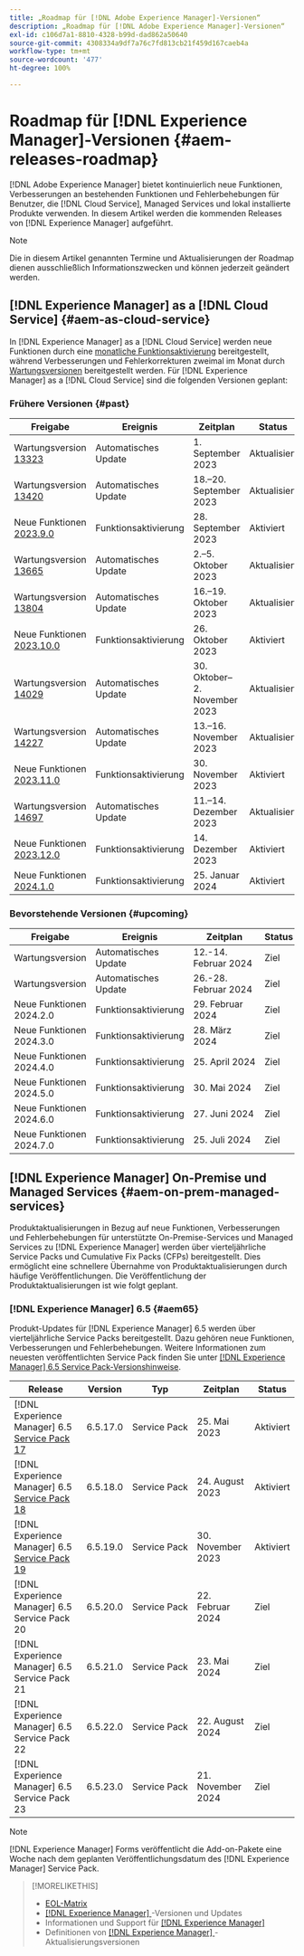 ```yaml
---
title: „Roadmap für [!DNL Adobe Experience Manager]-Versionen“
description: „Roadmap für [!DNL Adobe Experience Manager]-Versionen“
exl-id: c106d7a1-8810-4328-b99d-dad862a50640
source-git-commit: 4308334a9df7a76c7fd813cb21f459d167caeb4a
workflow-type: tm+mt
source-wordcount: '477'
ht-degree: 100%

---
```


# Roadmap für [!DNL Experience Manager]-Versionen {#aem-releases-roadmap}

[!DNL Adobe Experience Manager] bietet kontinuierlich neue Funktionen, Verbesserungen an bestehenden Funktionen und Fehlerbehebungen für Benutzer, die [!DNL Cloud Service], Managed Services und lokal installierte Produkte verwenden. In diesem Artikel werden die kommenden Releases von [!DNL Experience Manager] aufgeführt.

>[!NOTE]
>
>Die in diesem Artikel genannten Termine und Aktualisierungen der Roadmap dienen ausschließlich Informationszwecken und können jederzeit geändert werden.

## [!DNL Experience Manager] as a [!DNL Cloud Service] {#aem-as-cloud-service}

In [!DNL Experience Manager] as a [!DNL Cloud Service] werden neue Funktionen durch eine [monatliche Funktionsaktivierung](https://experienceleague.adobe.com/docs/experience-manager-cloud-service/content/release-notes/release-notes/release-notes-current.html?lang=de) bereitgestellt, während Verbesserungen und Fehlerkorrekturen zweimal im Monat durch [Wartungsversionen](https://experienceleague.adobe.com/docs/experience-manager-cloud-service/content/release-notes/maintenance/latest.html?lang=de) bereitgestellt werden.
Für [!DNL Experience Manager] as a [!DNL Cloud Service] sind die folgenden Versionen geplant:

### Frühere Versionen {#past}

| Freigabe | Ereignis | Zeitplan | Status |
|---|---|---|---|
| Wartungsversion [13323](https://experienceleague.adobe.com/docs/experience-manager-cloud-service/content/release-notes/maintenance/2023/2023.9.0.html?lang=de#release-13323) | Automatisches Update | 1. September 2023 | Aktualisiert |
| Wartungsversion [13420](https://experienceleague.adobe.com/docs/experience-manager-cloud-service/content/release-notes/maintenance/2023/2023.9.0.html?lang=de#release-13420) | Automatisches Update | 18.–20. September 2023 | Aktualisiert |
| Neue Funktionen [2023.9.0](https://experienceleague.adobe.com/docs/experience-manager-cloud-service/content/release-notes/release-notes/2023/release-notes-2023-9-0.html?lang=de) | Funktionsaktivierung | 28. September 2023 | Aktiviert |
| Wartungsversion [13665](https://experienceleague.adobe.com/docs/experience-manager-cloud-service/content/release-notes/maintenance/2023/2023.10.0.html?lang=de#release-13665) | Automatisches Update | 2.–5. Oktober 2023 | Aktualisiert |
| Wartungsversion [13804](https://experienceleague.adobe.com/docs/experience-manager-cloud-service/content/release-notes/maintenance/2023/2023.10.0.html?lang=de#release-13804) | Automatisches Update | 16.–19. Oktober 2023 | Aktualisiert |
| Neue Funktionen [2023.10.0](https://experienceleague.adobe.com/docs/experience-manager-cloud-service/content/release-notes/release-notes/2023/release-notes-2023-10-0.html?lang=de) | Funktionsaktivierung | 26. Oktober 2023 | Aktiviert |
| Wartungsversion [14029](https://experienceleague.adobe.com/docs/experience-manager-cloud-service/content/release-notes/maintenance/2023/2023.11.0.html?lang=de#release-14029) | Automatisches Update | 30. Oktober–2. November 2023 | Aktualisiert |
| Wartungsversion [14227](https://experienceleague.adobe.com/docs/experience-manager-cloud-service/content/release-notes/maintenance/2023/2023.11.0.html#release-14227) | Automatisches Update | 13.–16. November 2023 | Aktualisiert |
| Neue Funktionen [2023.11.0](https://experienceleague.adobe.com/docs/experience-manager-cloud-service/content/release-notes/release-notes/2023/release-notes-2023-11-0.html) | Funktionsaktivierung | 30. November 2023 | Aktiviert |
| Wartungsversion [14697](https://experienceleague.adobe.com/docs/experience-manager-cloud-service/content/release-notes/maintenance/latest.html?lang=de) | Automatisches Update | 11.–14. Dezember 2023 | Aktualisiert |
| Neue Funktionen [2023.12.0](https://experienceleague.adobe.com/docs/experience-manager-cloud-service/content/release-notes/release-notes/2023/release-notes-2023-12-0.html?lang=de) | Funktionsaktivierung | 14. Dezember 2023 | Aktiviert |
| Neue Funktionen [2024.1.0](https://experienceleague.adobe.com/docs/experience-manager-cloud-service/content/release-notes/release-notes/release-notes-current.html?lang=de) | Funktionsaktivierung | 25. Januar 2024 | Aktiviert |

### Bevorstehende Versionen {#upcoming}

| Freigabe | Ereignis | Zeitplan | Status |
|---|---|---|---|
| Wartungsversion | Automatisches Update | 12.-14. Februar 2024 | Ziel |
| Wartungsversion | Automatisches Update | 26.-28. Februar 2024 | Ziel |
| Neue Funktionen 2024.2.0 | Funktionsaktivierung | 29. Februar 2024 | Ziel |
| Neue Funktionen 2024.3.0 | Funktionsaktivierung | 28. März 2024 | Ziel |
| Neue Funktionen 2024.4.0 | Funktionsaktivierung | 25. April 2024 | Ziel |
| Neue Funktionen 2024.5.0 | Funktionsaktivierung | 30. Mai 2024 | Ziel |
| Neue Funktionen 2024.6.0 | Funktionsaktivierung | 27. Juni 2024 | Ziel |
| Neue Funktionen 2024.7.0 | Funktionsaktivierung | 25. Juli 2024 | Ziel |

## [!DNL Experience Manager] On-Premise und Managed Services {#aem-on-prem-managed-services}

Produktaktualisierungen in Bezug auf neue Funktionen, Verbesserungen und Fehlerbehebungen für unterstützte On-Premise-Services und Managed Services zu [!DNL Experience Manager] werden über vierteljährliche Service Packs und Cumulative Fix Packs (CFPs) bereitgestellt. Dies ermöglicht eine schnellere Übernahme von Produktaktualisierungen durch häufige Veröffentlichungen. Die Veröffentlichung der Produktaktualisierungen ist wie folgt geplant.

### [!DNL Experience Manager] 6.5 {#aem65}

Produkt-Updates für [!DNL Experience Manager] 6.5 werden über vierteljährliche Service Packs bereitgestellt. Dazu gehören neue Funktionen, Verbesserungen und Fehlerbehebungen. Weitere Informationen zum neuesten veröffentlichten Service Pack finden Sie unter [[!DNL Experience Manager] 6.5 Service Pack-Versionshinweise](https://experienceleague.adobe.com/docs/experience-manager-65/release-notes/release-notes.html?lang=de).

| Release | Version | Typ | Zeitplan | Status |
|---|---|---|---|---|
| [!DNL Experience Manager] 6.5 [Service Pack 17](https://experienceleague.adobe.com/docs/experience-manager-65/release-notes/service-pack/6.5.17.html?lang=de) | 6.5.17.0 | Service Pack | 25. Mai 2023 | Aktiviert |
| [!DNL Experience Manager] 6.5 [Service Pack 18](https://experienceleague.adobe.com/docs/experience-manager-65/release-notes/service-pack/6.5.18.html?lang=de) | 6.5.18.0 | Service Pack | 24. August 2023 | Aktiviert |
| [!DNL Experience Manager] 6.5 [Service Pack 19](https://experienceleague.adobe.com/docs/experience-manager-65/release-notes/release-notes.html?lang=de) | 6.5.19.0 | Service Pack | 30. November 2023 | Aktiviert |
| [!DNL Experience Manager] 6.5 Service Pack 20 | 6.5.20.0 | Service Pack | 22. Februar 2024 | Ziel |
| [!DNL Experience Manager] 6.5 Service Pack 21 | 6.5.21.0 | Service Pack | 23. Mai 2024 | Ziel |
| [!DNL Experience Manager] 6.5 Service Pack 22 | 6.5.22.0 | Service Pack | 22. August 2024 | Ziel |
| [!DNL Experience Manager] 6.5 Service Pack 23 | 6.5.23.0 | Service Pack | 21. November 2024 | Ziel |

>[!NOTE]
>
>[!DNL Experience Manager] Forms veröffentlicht die Add-on-Pakete eine Woche nach dem geplanten Veröffentlichungsdatum des [!DNL Experience Manager] Service Pack.

>[!MORELIKETHIS]
>
>* [EOL-Matrix](https://helpx.adobe.com/de/support/programs/eol-matrix.html)
>* [[!DNL Experience Manager] ](https://experienceleague.adobe.com/docs/experience-manager-release-information/aem-release-updates/aem-releases-updates.html?lang=de)-Versionen und Updates
>* Informationen und Support für [[!DNL Experience Manager] ](https://experienceleague.adobe.com/docs/experience-manager-cloud-service.html?lang=de)
>* Definitionen von [[!DNL Experience Manager] ](/help/using/update-release-vehicle-definitions.md)-Aktualisierungsversionen
